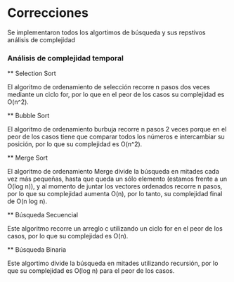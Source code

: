 # Correcciones 

Se implementaron todos los algortimos de búsqueda y sus repstivos análisis de complejidad

### Análisis de complejidad temporal
** Selection Sort

El algoritmo de ordenamiento de selección recorre n pasos dos veces mediante un ciclo for, por lo que en el peor de los casos su complejidad es O(n^2).

** Bubble Sort

El algoritmo de ordenamiento burbuja recorre n pasos 2 veces porque en el peor de los casos tiene que comparar todos los números e intercambiar su posición, por lo que su complejidad es O(n^2).

** Merge Sort

El algoritmo de ordenamiento Merge divide la búsqueda en mitades cada vez más pequeñas, hasta que queda un sólo elemento (estamos frente a un O(log n)), y al momento de juntar los vectores ordenados recorre n pasos, por lo que su complejidad aumenta O(n), por lo tanto, su complejidad final de O(n log n).

** Búsqueda Secuencial

Este algoritmo  recorre  un arreglo c utilizando un ciclo for en el peor de los casos, por lo que su complejidad es O(n).

** Búsqueda Binaria

Este algortimo divide la búsqueda en mitades utilizando  recursión, por lo que su complejidad es O(log n) para el peor de los casos.
